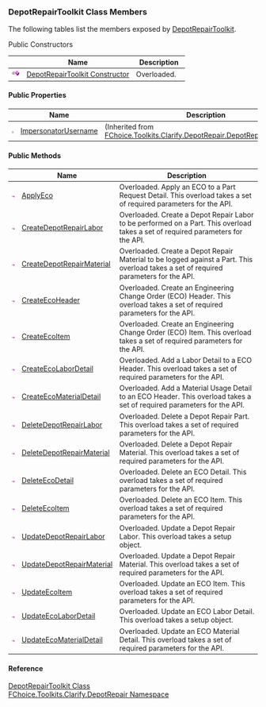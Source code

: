 ﻿### DepotRepairToolkit Class Members

The following tables list the members exposed by [DepotRepairToolkit](FChoice.Toolkits.Clarify~FChoice.Toolkits.Clarify.DepotRepair.DepotRepairToolkit.md).

Public Constructors

|   | Name | Description |
| --- | --- | --- |
| ![Public Constructor](dotnetimages/publicConstructor.png) | [DepotRepairToolkit Constructor](FChoice.Toolkits.Clarify~FChoice.Toolkits.Clarify.DepotRepair.DepotRepairToolkit~_ctor.md) | Overloaded.    |



#### Public Properties

|   | Name | Description |
| --- | --- | --- |
| ![Public Property](dotnetimages/publicProperty.png) | [ImpersonatorUsername](FChoice.Toolkits.Clarify~FChoice.Toolkits.Clarify.DepotRepair.DepotRepairToolkitBase~ImpersonatorUsername.md) | (Inherited from [FChoice.Toolkits.Clarify.DepotRepair.DepotRepairToolkitBase](FChoice.Toolkits.Clarify~FChoice.Toolkits.Clarify.DepotRepair.DepotRepairToolkitBase.md)) |



#### Public Methods

|   | Name | Description |
| --- | --- | --- |
| ![Public Method](dotnetimages/publicMethod.png) | [ApplyEco](FChoice.Toolkits.Clarify~FChoice.Toolkits.Clarify.DepotRepair.DepotRepairToolkit~ApplyEco.md) | Overloaded. Apply an ECO to a Part Request Detail. This overload takes a set of required parameters for the API.   |
| ![Public Method](dotnetimages/publicMethod.png) | [CreateDepotRepairLabor](FChoice.Toolkits.Clarify~FChoice.Toolkits.Clarify.DepotRepair.DepotRepairToolkit~CreateDepotRepairLabor.md) | Overloaded. Create a Depot Repair Labor to be performed on a Part. This overload takes a set of required parameters for the API.   |
| ![Public Method](dotnetimages/publicMethod.png) | [CreateDepotRepairMaterial](FChoice.Toolkits.Clarify~FChoice.Toolkits.Clarify.DepotRepair.DepotRepairToolkit~CreateDepotRepairMaterial.md) | Overloaded. Create a Depot Repair Material to be logged against a Part. This overload takes a set of required parameters for the API.   |
| ![Public Method](dotnetimages/publicMethod.png) | [CreateEcoHeader](FChoice.Toolkits.Clarify~FChoice.Toolkits.Clarify.DepotRepair.DepotRepairToolkit~CreateEcoHeader.md) | Overloaded. Create an Engineering Change Order (ECO) Header. This overload takes a set of required parameters for the API.   |
| ![Public Method](dotnetimages/publicMethod.png) | [CreateEcoItem](FChoice.Toolkits.Clarify~FChoice.Toolkits.Clarify.DepotRepair.DepotRepairToolkit~CreateEcoItem.md) | Overloaded. Create an Engineering Change Order (ECO) Item. This overload takes a set of required parameters for the API.   |
| ![Public Method](dotnetimages/publicMethod.png) | [CreateEcoLaborDetail](FChoice.Toolkits.Clarify~FChoice.Toolkits.Clarify.DepotRepair.DepotRepairToolkit~CreateEcoLaborDetail.md) | Overloaded. Add a Labor Detail to a ECO Header. This overload takes a set of required parameters for the API.   |
| ![Public Method](dotnetimages/publicMethod.png) | [CreateEcoMaterialDetail](FChoice.Toolkits.Clarify~FChoice.Toolkits.Clarify.DepotRepair.DepotRepairToolkit~CreateEcoMaterialDetail.md) | Overloaded. Add a Material Usage Detail to an ECO Header. This overload takes a set of required parameters for the API.   |
| ![Public Method](dotnetimages/publicMethod.png) | [DeleteDepotRepairLabor](FChoice.Toolkits.Clarify~FChoice.Toolkits.Clarify.DepotRepair.DepotRepairToolkit~DeleteDepotRepairLabor.md) | Overloaded. Delete a Depot Repair Part. This overload takes a set of required parameters for the API.   |
| ![Public Method](dotnetimages/publicMethod.png) | [DeleteDepotRepairMaterial](FChoice.Toolkits.Clarify~FChoice.Toolkits.Clarify.DepotRepair.DepotRepairToolkit~DeleteDepotRepairMaterial.md) | Overloaded. Delete a Depot Repair Material. This overload takes a set of required parameters for the API.   |
| ![Public Method](dotnetimages/publicMethod.png) | [DeleteEcoDetail](FChoice.Toolkits.Clarify~FChoice.Toolkits.Clarify.DepotRepair.DepotRepairToolkit~DeleteEcoDetail.md) | Overloaded. Delete an ECO Detail. This overload takes a set of required parameters for the API.   |
| ![Public Method](dotnetimages/publicMethod.png) | [DeleteEcoItem](FChoice.Toolkits.Clarify~FChoice.Toolkits.Clarify.DepotRepair.DepotRepairToolkit~DeleteEcoItem.md) | Overloaded. Delete an ECO Item. This overload takes a set of required parameters for the API.   |
| ![Public Method](dotnetimages/publicMethod.png) | [UpdateDepotRepairLabor](FChoice.Toolkits.Clarify~FChoice.Toolkits.Clarify.DepotRepair.DepotRepairToolkit~UpdateDepotRepairLabor.md) | Overloaded. Update a Depot Repair Labor. This overload takes a setup object.   |
| ![Public Method](dotnetimages/publicMethod.png) | [UpdateDepotRepairMaterial](FChoice.Toolkits.Clarify~FChoice.Toolkits.Clarify.DepotRepair.DepotRepairToolkit~UpdateDepotRepairMaterial.md) | Overloaded. Update a Depot Repair Material. This overload takes a set of required parameters for the API.   |
| ![Public Method](dotnetimages/publicMethod.png) | [UpdateEcoItem](FChoice.Toolkits.Clarify~FChoice.Toolkits.Clarify.DepotRepair.DepotRepairToolkit~UpdateEcoItem.md) | Overloaded. Update an ECO Item. This overload takes a set of required parameters for the API.   |
| ![Public Method](dotnetimages/publicMethod.png) | [UpdateEcoLaborDetail](FChoice.Toolkits.Clarify~FChoice.Toolkits.Clarify.DepotRepair.DepotRepairToolkit~UpdateEcoLaborDetail.md) | Overloaded. Update an ECO Labor Detail. This overload takes a setup object.   |
| ![Public Method](dotnetimages/publicMethod.png) | [UpdateEcoMaterialDetail](FChoice.Toolkits.Clarify~FChoice.Toolkits.Clarify.DepotRepair.DepotRepairToolkit~UpdateEcoMaterialDetail.md) | Overloaded. Update an ECO Material Detail. This overload takes a set of required parameters for the API.   |





#### Reference

[DepotRepairToolkit Class](FChoice.Toolkits.Clarify~FChoice.Toolkits.Clarify.DepotRepair.DepotRepairToolkit.md)  
[FChoice.Toolkits.Clarify.DepotRepair Namespace](FChoice.Toolkits.Clarify~FChoice.Toolkits.Clarify.DepotRepair_namespace.md)
